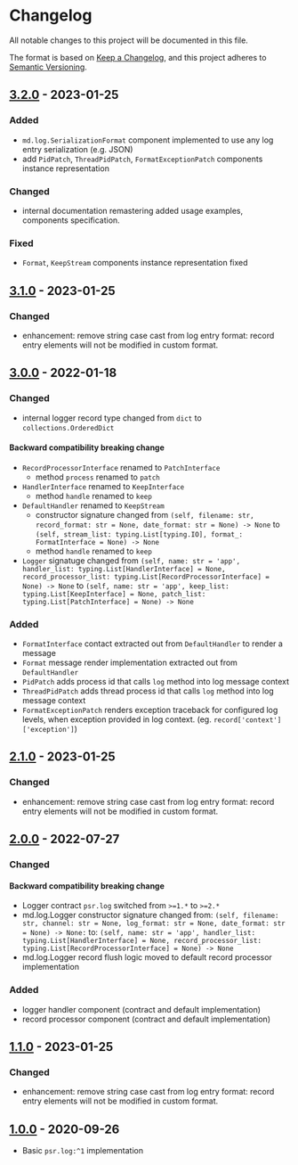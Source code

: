 # Changelog

All notable changes to this project will be documented in this file.

The format is based on [Keep a Changelog](https://keepachangelog.com/en/1.0.0/),
and this project adheres to [Semantic Versioning](https://semver.org/spec/v2.0.0.html).

## [3.2.0] - 2023-01-25
### Added 

- `md.log.SerializationFormat` component implemented to use any log 
  entry serialization (e.g. JSON) 
- add `PidPatch`, `ThreadPidPatch`, `FormatExceptionPatch` components instance representation

### Changed

- internal documentation remastering
  added usage examples, components specification.

### Fixed

- `Format`, `KeepStream` components instance representation fixed

## [3.1.0] - 2023-01-25
### Changed

- enhancement: remove string case cast from log entry format:
  record entry elements will not be modified in custom format.

## [3.0.0] - 2022-01-18
### Changed

- internal logger record type changed from `dict` to `collections.OrderedDict`

#### Backward compatibility breaking change

- `RecordProcessorInterface` renamed to `PatchInterface`
  - method `process` renamed to `patch`
- `HandlerInterface` renamed to `KeepInterface`
  - method `handle` renamed to `keep`
- `DefaultHandler` renamed to `KeepStream`
  - constructor signature changed from
    `(self, filename: str, record_format: str = None, date_format: str = None) -> None`
    to `(self, stream_list: typing.List[typing.IO], format_: FormatInterface = None) -> None`
  - method `handle` renamed to `keep`
- `Logger` signatuge changed from
  `(self, name: str = 'app', handler_list: typing.List[HandlerInterface] = None, record_processor_list: typing.List[RecordProcessorInterface] = None) -> None`
  to `(self, name: str = 'app', keep_list: typing.List[KeepInterface] = None, patch_list: typing.List[PatchInterface] = None) -> None`

### Added

- `FormatInterface` contact extracted out from `DefaultHandler` to render a message
- `Format` message render implementation extracted out from `DefaultHandler`
- `PidPatch` adds process id that calls `log` method into log message context
- `ThreadPidPatch` adds thread process id that calls `log` method into log message context
- `FormatExceptionPatch` renders exception traceback for configured log levels, when 
  exception provided in log context. (eg. `record['context']['exception']`)

## [2.1.0] - 2023-01-25
### Changed

- enhancement: remove string case cast from log entry format:
  record entry elements will not be modified in custom format.

## [2.0.0] - 2022-07-27 

### Changed
#### Backward compatibility breaking change

- Logger contract `psr.log` switched from `>=1.*` to `>=2.*`
- md.log.Logger constructor signature changed
  from: `(self, filename: str, channel: str = None, log_format: str = None, date_format: str = None) -> None:`
  to: `(self, name: str = 'app', handler_list: typing.List[HandlerInterface] = None, record_processor_list: typing.List[RecordProcessorInterface] = None) -> None`
- md.log.Logger record flush logic moved to default record processor implementation

### Added

- logger handler component (contract and default implementation)
- record processor component (contract and default implementation)

## [1.1.0] - 2023-01-25
### Changed

- enhancement: remove string case cast from log entry format:
  record entry elements will not be modified in custom format.

## [1.0.0] - 2020-09-26

- Basic `psr.log:^1` implementation

[3.2.0]: https://github.com/md-py/md.log/releases/tag/3.2.0
[3.1.0]: https://github.com/md-py/md.log/releases/tag/3.1.0
[3.0.0]: https://github.com/md-py/md.log/releases/tag/3.0.0
[2.1.0]: https://github.com/md-py/md.log/releases/tag/2.1.0
[2.0.0]: https://github.com/md-py/md.log/releases/tag/2.0.0
[1.1.0]: https://github.com/md-py/md.log/releases/tag/1.1.0
[1.0.0]: https://github.com/md-py/md.log/releases/tag/1.0.0
